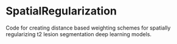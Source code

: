 # SpatialRegularization
Code for creating distance based weighting schemes for spatially regularizing t2 lesion segmentation deep learning models.

